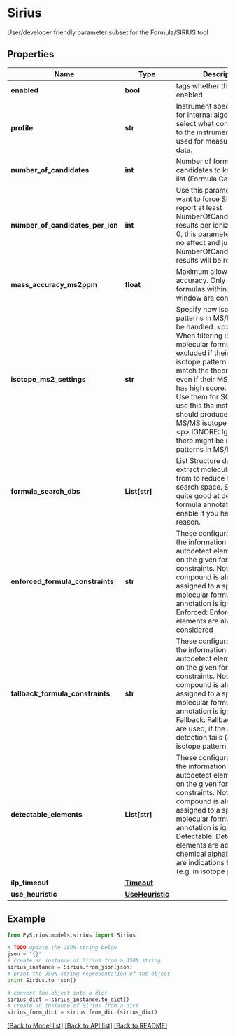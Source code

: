 # Sirius

User/developer friendly parameter subset for the Formula/SIRIUS tool

## Properties

Name | Type | Description | Notes
------------ | ------------- | ------------- | -------------
**enabled** | **bool** | tags whether the tool is enabled | [optional] 
**profile** | **str** | Instrument specific profile for internal algorithms  Just select what comes closest to the instrument that was used for measuring the data. | [optional] 
**number_of_candidates** | **int** | Number of formula candidates to keep as result list (Formula Candidates). | [optional] 
**number_of_candidates_per_ion** | **int** | Use this parameter if you want to force SIRIUS to report at least  NumberOfCandidatesPerIon results per ionization.  if &lt;&#x3D; 0, this parameter will have no effect and just the top  NumberOfCandidates results will be reported. | [optional] 
**mass_accuracy_ms2ppm** | **float** | Maximum allowed mass accuracy. Only molecular formulas within this mass window are considered. | [optional] 
**isotope_ms2_settings** | **str** | Specify how isotope patterns in MS/MS should be handled.  &lt;p&gt;  FILTER: When filtering is enabled, molecular formulas are excluded if their  theoretical isotope pattern does not match the theoretical one, even if their MS/MS pattern has high score.  &lt;p&gt;  SCORE: Use them for SCORING. To use this the instrument should produce clear MS/MS isotope patterns  &lt;p&gt;  IGNORE: Ignore that there might be isotope patterns in MS/MS | [optional] 
**formula_search_dbs** | **List[str]** | List Structure database to extract molecular formulas from to reduce formula search space.  SIRIUS is quite good at de novo formula annotation, so only enable if you have a good reason. | [optional] 
**enforced_formula_constraints** | **str** | These configurations hold the information how to autodetect elements based on the given formula constraints.  Note: If the compound is already assigned to a specific molecular formula, this annotation is ignored.  &lt;p&gt;  Enforced: Enforced elements are always considered | [optional] 
**fallback_formula_constraints** | **str** | These configurations hold the information how to autodetect elements based on the given formula constraints.  Note: If the compound is already assigned to a specific molecular formula, this annotation is ignored.  &lt;p&gt;  Fallback: Fallback elements are used, if the auto-detection fails (e.g. no isotope pattern available) | [optional] 
**detectable_elements** | **List[str]** | These configurations hold the information how to autodetect elements based on the given formula constraints.  Note: If the compound is already assigned to a specific molecular formula, this annotation is ignored.  &lt;p&gt;  Detectable: Detectable elements are added to the chemical alphabet, if there are indications for them (e.g. in isotope pattern) | [optional] 
**ilp_timeout** | [**Timeout**](Timeout.md) |  | [optional] 
**use_heuristic** | [**UseHeuristic**](UseHeuristic.md) |  | [optional] 

## Example

```python
from PySirius.models.sirius import Sirius

# TODO update the JSON string below
json = "{}"
# create an instance of Sirius from a JSON string
sirius_instance = Sirius.from_json(json)
# print the JSON string representation of the object
print Sirius.to_json()

# convert the object into a dict
sirius_dict = sirius_instance.to_dict()
# create an instance of Sirius from a dict
sirius_form_dict = sirius.from_dict(sirius_dict)
```
[[Back to Model list]](../README.md#documentation-for-models) [[Back to API list]](../README.md#documentation-for-api-endpoints) [[Back to README]](../README.md)


